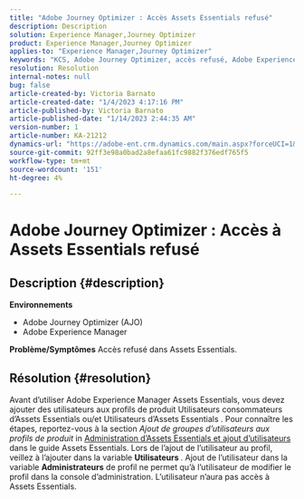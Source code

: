 ```yaml
---
title: "Adobe Journey Optimizer : Accès Assets Essentials refusé"
description: Description
solution: Experience Manager,Journey Optimizer
product: Experience Manager,Journey Optimizer
applies-to: "Experience Manager,Journey Optimizer"
keywords: "KCS, Adobe Journey Optimizer, accès refusé, Adobe Experience Manager, AEM, AJO, Assets Essentials, dépannage"
resolution: Resolution
internal-notes: null
bug: false
article-created-by: Victoria Barnato
article-created-date: "1/4/2023 4:17:16 PM"
article-published-by: Victoria Barnato
article-published-date: "1/14/2023 2:44:35 AM"
version-number: 1
article-number: KA-21212
dynamics-url: "https://adobe-ent.crm.dynamics.com/main.aspx?forceUCI=1&pagetype=entityrecord&etn=knowledgearticle&id=f3e21340-4b8c-ed11-81ad-6045bd0067ea"
source-git-commit: 92ff3e98a0bad2a8efaa61fc9882f376edf765f5
workflow-type: tm+mt
source-wordcount: '151'
ht-degree: 4%

---
```


# Adobe Journey Optimizer : Accès à Assets Essentials refusé

## Description {#description}

<b>Environnements</b>
- Adobe Journey Optimizer (AJO)
- Adobe Experience Manager



<b>Problème/Symptômes</b>
Accès refusé dans Assets Essentials.


## Résolution {#resolution}


Avant d’utiliser Adobe Experience Manager Assets Essentials, vous devez ajouter des utilisateurs aux profils de produit Utilisateurs consommateurs d’Assets Essentials ou/et Utilisateurs d’Assets Essentials . Pour connaître les étapes, reportez-vous à la section *Ajout de groupes d’utilisateurs aux profils de produit* in [Administration d’Assets Essentials et ajout d’utilisateurs](https://experienceleague.adobe.com/docs/experience-manager-assets-essentials/help/get-started-admins/deploy-administer.html#add-users-to-product-profiles) dans le guide Assets Essentials. Lors de l’ajout de l’utilisateur au profil, veillez à l’ajouter dans la variable <b>Utilisateurs </b> . Ajout de l’utilisateur dans la variable <b>Administrateurs</b> de profil ne permet qu’à l’utilisateur de modifier le profil dans la console d’administration. L’utilisateur n’aura pas accès à Assets Essentials.


